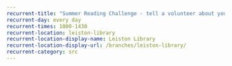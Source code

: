 ```yaml
---
recurrent-title: "Summer Reading Challenge - tell a volunteer about your latest book, collect rewards and choose your next book"
recurrent-day: every day
recurrent-times: 1000-1430
recurrent-location: leiston-library
recurrent-location-display-name: Leiston Library
recurrent-location-display-url: /branches/leiston-library/
recurrent-category: src
---
```

